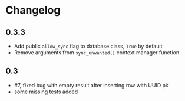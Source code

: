 # Changelog

## 0.3.3

- Add public `allow_sync` flag to database class, `True` by default
- Remove arguments from `sync_unwanted()` context manager function

## 0.3

- #7, fixed bug with empty result after inserting row with UUID pk 
- some missing tests added
